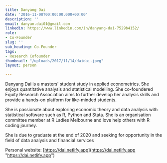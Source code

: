 ```yaml
---
title: Danyang Dai
date: '2016-11-08T00:00:00.000+00:00'
description: ''
email: danyan.dai01@gmail.com
linkedin: https://www.linkedin.com/in/danyang-dai-7529b4152/
role:
- Co-Founder
slug: ''
sub_heading: Co-Founder
tags:
- Research Cofounder
thumbnail: "/uploads/2017/11/14/daidai.jpeg"
layout: person

---
```

Danyang Dai is a masters' student study in applied econometrics. She enjoys quantitative analysis and statistical modelling. She co-foundered Equity Research Association aims to further develop her analysis skills and provide a hands-on platform for like-minded students.

She is passionate about exploring economic theory and data analysis with statistical software such as R, Python and Stata. She is an organisation committee member at R Ladies Melbourne and love help others with R coding journey.

She is due to graduate at the end of 2020 and seeking for opportunity in the field of data analysis and financial services

Personal website: [https://dai.netlify.app](https://dai.netlify.app "https://dai.netlify.app")